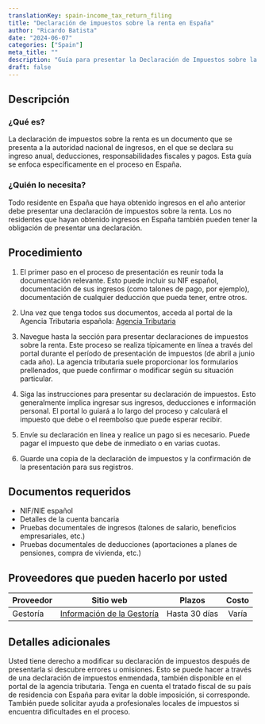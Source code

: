 ```yaml
---
translationKey: spain-income_tax_return_filing
title: "Declaración de impuestos sobre la renta en España"
author: "Ricardo Batista"
date: "2024-06-07"
categories: ["Spain"]
meta_title: ""
description: "Guía para presentar la Declaración de Impuestos sobre la renta en España"
draft: false
---
```


## Descripción
### ¿Qué es?
La declaración de impuestos sobre la renta es un documento que se presenta a la autoridad nacional de ingresos, en el que se declara su ingreso anual, deducciones, responsabilidades fiscales y pagos. Esta guía se enfoca específicamente en el proceso en España.

### ¿Quién lo necesita?
Todo residente en España que haya obtenido ingresos en el año anterior debe presentar una declaración de impuestos sobre la renta. Los no residentes que hayan obtenido ingresos en España también pueden tener la obligación de presentar una declaración.

## Procedimiento

1. El primer paso en el proceso de presentación es reunir toda la documentación relevante. Esto puede incluir su NIF español, documentación de sus ingresos (como talones de pago, por ejemplo), documentación de cualquier deducción que pueda tener, entre otros.

2. Una vez que tenga todos sus documentos, acceda al portal de la Agencia Tributaria española: [Agencia Tributaria](https://www.agenciatributaria.es/)

3. Navegue hasta la sección para presentar declaraciones de impuestos sobre la renta. Este proceso se realiza típicamente en línea a través del portal durante el período de presentación de impuestos (de abril a junio cada año). La agencia tributaria suele proporcionar los formularios prellenados, que puede confirmar o modificar según su situación particular.

4. Siga las instrucciones para presentar su declaración de impuestos. Esto generalmente implica ingresar sus ingresos, deducciones e información personal. El portal lo guiará a lo largo del proceso y calculará el impuesto que debe o el reembolso que puede esperar recibir.

5. Envíe su declaración en línea y realice un pago si es necesario. Puede pagar el impuesto que debe de inmediato o en varias cuotas.

6. Guarde una copia de la declaración de impuestos y la confirmación de la presentación para sus registros.

## Documentos requeridos

- NIF/NIE español
- Detalles de la cuenta bancaria
- Pruebas documentales de ingresos (talones de salario, beneficios empresariales, etc.)
- Pruebas documentales de deducciones (aportaciones a planes de pensiones, compra de vivienda, etc.)

## Proveedores que pueden hacerlo por usted

| Proveedor        |     Sitio web     |     Plazos    |       Costo      |
| --------------- | --------------- |  :-------------: | :-------------: |
| Gestoría        |  [Información de la Gestoría](https://www.gestoria.es/) |   Hasta 30 días |        Varía       |

## Detalles adicionales
Usted tiene derecho a modificar su declaración de impuestos después de presentarla si descubre errores u omisiones. Esto se puede hacer a través de una declaración de impuestos enmendada, también disponible en el portal de la agencia tributaria. Tenga en cuenta el tratado fiscal de su país de residencia con España para evitar la doble imposición, si corresponde. También puede solicitar ayuda a profesionales locales de impuestos si encuentra dificultades en el proceso.